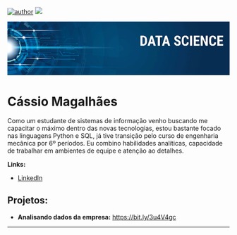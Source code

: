 [![author](https://img.shields.io/badge/author-cassio-red.svg)](https://www.linkedin.com/in/cassiomagalhaes/) [![](https://img.shields.io/badge/python-3.9+-blue.svg)](https://www.python.org/downloads/release/python-394/)

<p align="center">
  <img src="banner.png" >
</p>

# Cássio Magalhães


Como um estudante de sistemas de informação venho buscando me capacitar o máximo dentro das novas tecnologias, estou bastante focado nas linguagens Python e SQL, já tive transição pelo curso de engenharia mecânica por 6º períodos. Eu combino habilidades analíticas, capacidade de trabalhar em ambientes de equipe e atenção ao detalhes.


**Links:**
* [LinkedIn](https://www.linkedin.com/in/cassiomagalhaes/)

## Projetos:

* **Analisando dados da empresa:** https://bit.ly/3u4V4gc

---
